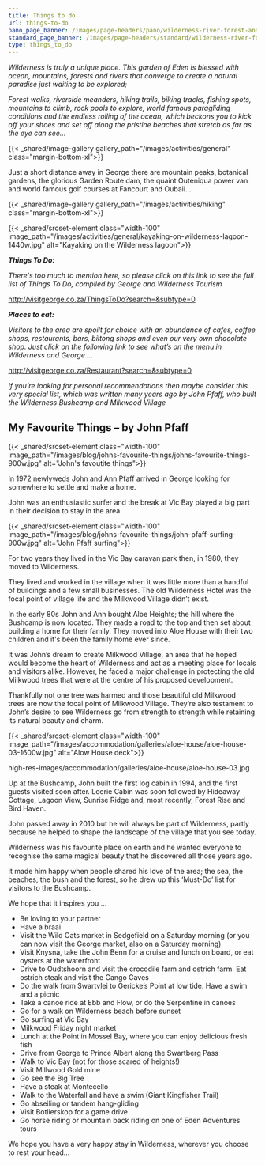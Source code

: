 ```yaml
---
title: Things to do
url: things-to-do
pano_page_banner: /images/page-headers/pano/wilderness-river-forest-and-ocean-1600w.jpg
standard_page_banner: /images/page-headers/standard/wilderness-river-forest-and-ocean-600w.jpg
type: things_to_do
---
```

*Wilderness is truly a unique place. This garden of Eden is blessed with ocean, mountains, forests and rivers that converge to create a natural paradise just waiting to be explored;*

*Forest walks, riverside meanders, hiking trails, biking tracks, fishing spots, mountains to climb, rock pools to explore, world famous paragliding conditions and the endless rolling of the ocean, which beckons you to kick off your shoes and set off along the pristine beaches that stretch as far as the eye can see…*

{{< _shared/image-gallery gallery_path="/images/activities/general" class="margin-bottom-xl">}}

Just a short distance away in George there are mountain peaks, botanical gardens, the glorious Garden Route dam, the quaint Outeniqua power van and world famous golf courses at Fancourt and Oubaii… 

{{< _shared/image-gallery gallery_path="/images/activities/hiking"  class="margin-bottom-xl">}}

{{< _shared/srcset-element class="width-100" image_path="/images/activities/general/kayaking-on-wilderness-lagoon-1440w.jpg" alt="Kayaking on the Wilderness lagoon">}}



***Things To Do:***

*There's too much to mention here, so please click on this link to see the full list of Things To Do, compiled by George and Wilderness Tourism*

<http://visitgeorge.co.za/ThingsToDo?search=&subtype=0>

***Places to eat:***

*Visitors to the area are spoilt for choice with an abundance of cafes, coffee shops, restaurants, bars, biltong shops and even our very own chocolate shop. Just* *click on the following link to see what’s on the menu in Wilderness and George …*

<http://visitgeorge.co.za/Restaurant?search=&subtype=0>

*If you’re looking for personal recommendations then maybe consider this very special list, which was written many years ago by John Pfaff, who built the Wilderness Bushcamp and Milkwood Village*

## My Favourite Things – by John Pfaff

{{< _shared/srcset-element class="width-100" image_path="/images/blog/johns-favourite-things/johns-favourite-things-900w.jpg" alt="John's favoutite things">}}

In 1972 newlyweds John and Ann Pfaff arrived in George looking for somewhere to settle and make a home.

John was an enthusiastic surfer and the break at Vic Bay played a big part in their decision to stay in the area.

{{< _shared/srcset-element class="width-100" image_path="/images/blog/johns-favourite-things/john-pfaff-surfing-900w.jpg" alt="John Pfaff surfing">}}

For two years they lived in the Vic Bay caravan park then, in 1980, they moved to Wilderness.

They lived and worked in the village when it was little more than a handful of buildings and a few small businesses. The old Wilderness Hotel was the focal point of village life and the Milkwood Village didn’t exist.

In the early 80s John and Ann bought Aloe Heights; the hill where the Bushcamp is now located. They made a road to the top and then set about building a home for their family. They moved into Aloe House with their two children and it's been the family home ever since.

It was John’s dream to create Milkwood Village, an area that he hoped would become the heart of Wilderness and act as a meeting place for locals and visitors alike. However, he faced a major challenge in protecting the old Milkwood trees that were at the centre of his proposed development.

Thankfully not one tree was harmed and those beautiful old Milkwood trees are now the focal point of Milkwood Village. They’re also testament to John’s desire to see Wilderness go from strength to strength while retaining its natural beauty and charm.

{{< _shared/srcset-element class="width-100" image_path="/images/accommodation/galleries/aloe-house/aloe-house-03-1600w.jpg" alt="Alow House deck">}}

high-res-images/accommodation/galleries/aloe-house/aloe-house-03.jpg

Up at the Bushcamp, John built the first log cabin in 1994, and the first guests visited soon after. Loerie Cabin was soon followed by Hideaway Cottage, Lagoon View, Sunrise Ridge and, most recently, Forest Rise and Bird Haven.

John passed away in 2010 but he will always be part of Wilderness, partly because he helped to shape the landscape of the village that you see today.

Wilderness was his favourite place on earth and he wanted everyone to recognise the same magical beauty that he discovered all those years ago.

It made him happy when people shared his love of the area; the sea, the beaches, the bush and the forest, so he drew up this ‘Must-Do’ list for visitors to the Bushcamp.

We hope that it inspires you …

* Be loving to your partner
* Have a braai
* Visit the Wild Oats market in Sedgefield on a Saturday morning (or you can now visit the George market, also on a Saturday morning)
* Visit Knysna, take the John Benn for a cruise and lunch on board, or eat oysters at the waterfront
* Drive to Oudtshoorn and visit the crocodile farm and ostrich farm. Eat ostrich steak and visit the Cango Caves
* Do the walk from Swartvlei to Gericke’s Point at low tide. Have a swim and a picnic
* Take a canoe ride at Ebb and Flow, or do the Serpentine in canoes
* Go for a walk on Wilderness beach before sunset
* Go surfing at Vic Bay
* Milkwood Friday night market
* Lunch at the Point in Mossel Bay, where you can enjoy delicious fresh fish
* Drive from George to Prince Albert along the Swartberg Pass
* Walk to Vic Bay (not for those scared of heights!)
* Visit Millwood Gold mine
* Go see the Big Tree
* Have a steak at Montecello
* Walk to the Waterfall and have a swim (Giant Kingfisher Trail)
* Go abseiling or tandem hang-gliding
* Visit Botlierskop for a game drive
* Go horse riding or mountain back riding on one of Eden Adventures tours

We hope you have a very happy stay in Wilderness, wherever you choose to rest your head…